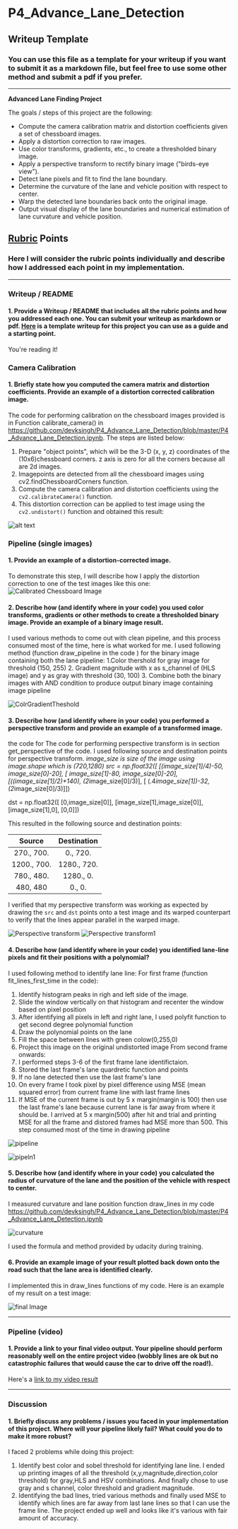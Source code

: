 # P4_Advance_Lane_Detection
## Writeup Template

### You can use this file as a template for your writeup if you want to submit it as a markdown file, but feel free to use some other method and submit a pdf if you prefer.

---

**Advanced Lane Finding Project**

The goals / steps of this project are the following:

* Compute the camera calibration matrix and distortion coefficients given a set of chessboard images.
* Apply a distortion correction to raw images.
* Use color transforms, gradients, etc., to create a thresholded binary image.
* Apply a perspective transform to rectify binary image ("birds-eye view").
* Detect lane pixels and fit to find the lane boundary.
* Determine the curvature of the lane and vehicle position with respect to center.
* Warp the detected lane boundaries back onto the original image.
* Output visual display of the lane boundaries and numerical estimation of lane curvature and vehicle position.

[//]: # (Image References)

[image1]: ./examples/undistort_output.png "Undistorted"
[image2]: ./test_images/test1.jpg "Road Transformed"
[image3]: ./examples/binary_combo_example.jpg "Binary Example"
[image4]: ./examples/warped_straight_lines.jpg "Warp Example"
[image5]: ./examples/color_fit_lines.jpg "Fit Visual"
[image6]: ./examples/example_output.jpg "Output"
[video1]: ./project_video.mp4 "Video"

## [Rubric](https://review.udacity.com/#!/rubrics/571/view) Points

### Here I will consider the rubric points individually and describe how I addressed each point in my implementation.  

---

### Writeup / README

#### 1. Provide a Writeup / README that includes all the rubric points and how you addressed each one.  You can submit your writeup as markdown or pdf.  [Here](https://github.com/udacity/CarND-Advanced-Lane-Lines/blob/master/writeup_template.md) is a template writeup for this project you can use as a guide and a starting point.  

You're reading it!

### Camera Calibration

#### 1. Briefly state how you computed the camera matrix and distortion coefficients. Provide an example of a distortion corrected calibration image.

The code for performing calibration on the chessboard images provided is in Function calibrate_camera() in https://github.com/devksingh/P4_Advance_Lane_Detection/blob/master/P4_Advance_Lane_Detection.ipynb.
The steps are listed below:
1. Prepare "object points", which will be the 3-D (x, y, z) coordinates of the (10x6)chessboard corners. z axis is zero for all the corners because all are 2d images.  
2. Imagepoints are detected from all the chessboard images using cv2.findChessboardCorners function.
3. Compute the camera calibration and distortion coefficients using the `cv2.calibrateCamera()` function.  
4. This distortion correction can be applied to test image using the `cv2.undistort()` function and obtained this result: 

![alt text](https://github.com/devksingh/P4_Advance_Lane_Detection/blob/master/images/calibratedChessboard.png)

### Pipeline (single images)

#### 1. Provide an example of a distortion-corrected image.

To demonstrate this step, I will describe how I apply the distortion correction to one of the test images like this one:
![Calibrated Chessboard Image](https://github.com/devksingh/P4_Advance_Lane_Detection/blob/master/images/laneImage.png)

#### 2. Describe how (and identify where in your code) you used color transforms, gradients or other methods to create a thresholded binary image.  Provide an example of a binary image result.
I used various methods to come out with clean pipeline, and this process consumed most of the time, here is what worked for me.
I used following method (function draw_pipeline in the code ) for the binary image containing both the lane pipeline:
1.Color thershold for gray image for threshold (150, 255)
2. Gradient magnitude with x as s_channel of (HLS image) and y as gray with threshold (30, 100)
3. Combine both the binary images with AND condition to produce output binary image containing image pipeline


![ColrGradientTheshold](https://github.com/devksingh/P4_Advance_Lane_Detection/blob/master/images/color_gradient_theshold.png)

#### 3. Describe how (and identify where in your code) you performed a perspective transform and provide an example of a transformed image.

the code for 
The code for performing perspective transform is in section get_perspective of the code. I used following source and destination points for perspective transform.
*image_size is size of the image using image.shape which is (720,1280)
src = np.float32([
    [(image_size[1]/4)-50,   image_size[0]-20],
    [ image_size[1]-80,   image_size[0]-20],
    [((image_size[1]/2)+140),   (2*image_size[0]/3)],
    [  (.4*image_size[1])-32,   (2*image_size[0]/3)]])

dst = np.float32([
    [0,image_size[0]],
    [image_size[1],image_size[0]],
    [image_size[1],0],
    [0,0]])



This resulted in the following source and destination points:

| Source        | Destination   | 
|:-------------:|:-------------:| 
| 270., 700.  | 0., 720.        | 
| 1200., 700. | 1280., 720.      |
| 780., 480.  | 1280., 0.      |
| 480, 480    | 0., 0.        |

I verified that my perspective transform was working as expected by drawing the `src` and `dst` points onto a test image and its warped counterpart to verify that the lines appear parallel in the warped image.

![Perspective transform](https://github.com/devksingh/P4_Advance_Lane_Detection/blob/master/images/perspectiveLaneImg.png)
![Perspective transform1](https://github.com/devksingh/P4_Advance_Lane_Detection/blob/master/images/perspectiveLaneImage.png)

#### 4. Describe how (and identify where in your code) you identified lane-line pixels and fit their positions with a polynomial?

I used following method to identify lane line:
For first frame (function fit_lines_first_time in the code):
1. Identify histogram peaks in righ and left side of the image.
2. Slide the window vertically on that histogram and recenter the window based on pixel position
3. After identifying all pixels in left and right lane, I used polyfit function to get second degree polynomial function
4. Draw the polynomial points on the lane
5. Fill the space between lines with green colow(0,255,0)
6. Project this image on the original undistorted image
From second frame onwards:
1. I performed steps 3-6 of the first frame lane identifictaion.
2. Stored the last frame's lane quardretic function and points
3. If no lane detected then use the last frame's lane
4. On every frame I took pixel by pixel difference using MSE (mean squared error) from current frame line with last frame lines
5. If MSE of the current frame is out by 5 x margin(margin is 100) then use the last frame's lane because current lane is far away from where it should be. I arrived at 5 x margin(500) after hit and trial and printing MSE for all the frame and distored frames had MSE more than 500. This step consumed most of the time in drawing pipeline

![pipeline](https://github.com/devksingh/P4_Advance_Lane_Detection/blob/master/images/filledLaneLineonPerspectiveBlankImage.png)


![pipeln1](https://github.com/devksingh/P4_Advance_Lane_Detection/blob/master/images/filledLaneLineonUndistortedOriginalBlankImage.png)

#### 5. Describe how (and identify where in your code) you calculated the radius of curvature of the lane and the position of the vehicle with respect to center.

I measured curvature and lane position function draw_lines in my code https://github.com/devksingh/P4_Advance_Lane_Detection/blob/master/P4_Advance_Lane_Detection.ipynb

![curvature](https://github.com/devksingh/P4_Advance_Lane_Detection/blob/master/images/curvature_code.png)

I used the formula and method provided by udacity during training.

#### 6. Provide an example image of your result plotted back down onto the road such that the lane area is identified clearly.

I implemented this in draw_lines functions of my code.  Here is an example of my result on a test image:

![final Image](https://github.com/devksingh/P4_Advance_Lane_Detection/blob/master/images/final_Image.png)

---

### Pipeline (video)

#### 1. Provide a link to your final video output.  Your pipeline should perform reasonably well on the entire project video (wobbly lines are ok but no catastrophic failures that would cause the car to drive off the road!).

Here's a [link to my video result](https://github.com/devksingh/P4_Advance_Lane_Detection/blob/master/challenge_video_output_diag_final.mp4)

---

### Discussion

#### 1. Briefly discuss any problems / issues you faced in your implementation of this project.  Where will your pipeline likely fail?  What could you do to make it more robust?

I faced 2 problems while doing this project:
1. Identify best color and sobel threshold for identifying lane line. I ended up printing images of all the threshold (x,y,magnitude,direction,color threshold) for gray,HLS and HSV combinations. And finally chose to use gray and s channel, color threshold and gradient magnitude.
2. Identifying the bad lines, tried various methods and finally used MSE to identify which lines are far away from last lane lines so that I can use the frame line.
The project ended up well and looks like it's various with fair amount of accuracy.
